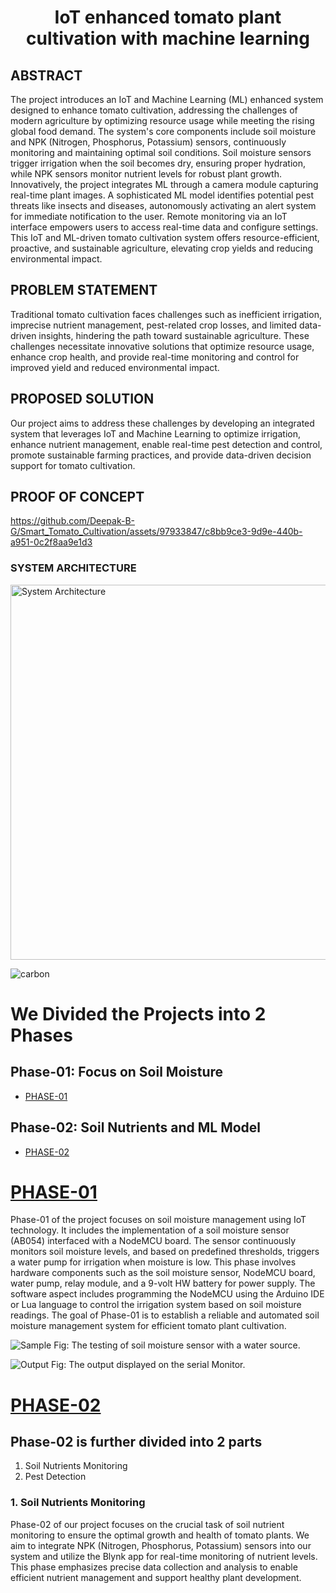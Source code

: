 
# <p align="center">IoT enhanced tomato plant cultivation with machine learning</p>


## ABSTRACT

The project introduces an IoT and Machine Learning (ML) enhanced system designed to enhance tomato cultivation, addressing the challenges of modern agriculture by optimizing resource usage while meeting the rising global food demand. The system's core components include soil moisture and NPK (Nitrogen, Phosphorus, Potassium) sensors, continuously monitoring and maintaining optimal soil conditions. Soil moisture sensors trigger irrigation when the soil becomes dry, ensuring proper hydration, while NPK sensors monitor nutrient levels for robust plant growth. Innovatively, the project integrates ML through a camera module capturing real-time plant images. A sophisticated ML model identifies potential pest threats like insects and diseases, autonomously activating an alert system for immediate notification to the user. Remote monitoring via an IoT interface empowers users to access real-time data and configure settings. This IoT and ML-driven tomato cultivation system offers resource-efficient, proactive, and sustainable agriculture, elevating crop yields and reducing environmental impact.

## PROBLEM STATEMENT 

Traditional tomato cultivation faces challenges such as inefficient irrigation, imprecise nutrient management, pest-related crop losses, and limited data-driven insights, hindering the path toward sustainable agriculture. These challenges necessitate innovative solutions that optimize resource usage, enhance crop health, and provide real-time monitoring and control for improved yield and reduced environmental impact.


## PROPOSED SOLUTION

Our project aims to address these challenges by developing an integrated system that leverages IoT and Machine Learning to optimize irrigation, enhance nutrient management, enable real-time pest detection and control, promote sustainable farming practices, and provide data-driven decision support for tomato cultivation.

## PROOF OF CONCEPT



https://github.com/Deepak-B-G/Smart_Tomato_Cultivation/assets/97933847/c8bb9ce3-9d9e-440b-a951-0c2f8aa9e1d3


### SYSTEM ARCHITECTURE
<img src="https://github.com/Deepak-B-G/Smart_Tomato_Cultivation/assets/97933847/08835dfa-4371-477a-87a4-5c78137d092b" alt="System Architecture" width="700" height="600">


![carbon](https://github.com/Deepak-B-G/Smart_Tomato_Cultivation/assets/97933847/7943662b-9118-492b-901c-db87535a111e)



# We Divided the Projects into 2 Phases 


## Phase-01: Focus on Soil Moisture
- [PHASE-01](https://github.com/Deepak-B-G/Smart_Tomato_Cultivation/tree/master/Phase-01)

## Phase-02: Soil Nutrients and ML Model
- [PHASE-02](https://github.com/Deepak-B-G/Smart_Tomato_Cultivation/tree/master/Phase-02)


# [PHASE-01](./Phase-01)

Phase-01 of the project focuses on soil moisture management using IoT technology. It includes the implementation of a soil moisture sensor (AB054) interfaced with a NodeMCU board. The sensor continuously monitors soil moisture levels, and based on predefined thresholds, triggers a water pump for irrigation when moisture is low. This phase involves hardware components such as the soil moisture sensor, NodeMCU board, water pump, relay module, and a 9-volt HW battery for power supply. The software aspect includes programming the NodeMCU using the Arduino IDE or Lua language to control the irrigation system based on soil moisture readings. The goal of Phase-01 is to establish a reliable and automated soil moisture management system for efficient tomato plant cultivation.


![Sample](https://github.com/Deepak-B-G/Smart_Tomato_Cultivation/assets/97933847/05432ff1-35a3-4dfe-bb50-2a20ca5e0e6a)
Fig: The testing of soil moisture sensor with a water source.
<br>

![Output](https://github.com/Deepak-B-G/Smart_Tomato_Cultivation/assets/97933847/5b0f36a9-4679-4af3-91e4-c259c29e38c6)
Fig: The output displayed on the serial Monitor.


# [PHASE-02](./Phase-02)

## Phase-02 is further divided into 2 parts
 1. Soil Nutrients Monitoring
 2. Pest Detection  

 ### 1. Soil Nutrients Monitoring

Phase-02 of our project focuses on the crucial task of soil nutrient monitoring to ensure the optimal growth and health of tomato plants. We aim to integrate NPK (Nitrogen, Phosphorus, Potassium) sensors into our system and utilize the Blynk app for real-time monitoring of nutrient levels. This phase emphasizes precise data collection and analysis to enable efficient nutrient management and support healthy plant development.







